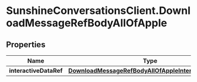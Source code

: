 # SunshineConversationsClient.DownloadMessageRefBodyAllOfApple

## Properties

Name | Type | Description | Notes
------------ | ------------- | ------------- | -------------
**interactiveDataRef** | [**DownloadMessageRefBodyAllOfAppleInteractiveDataRef**](DownloadMessageRefBodyAllOfAppleInteractiveDataRef.md) |  | 


